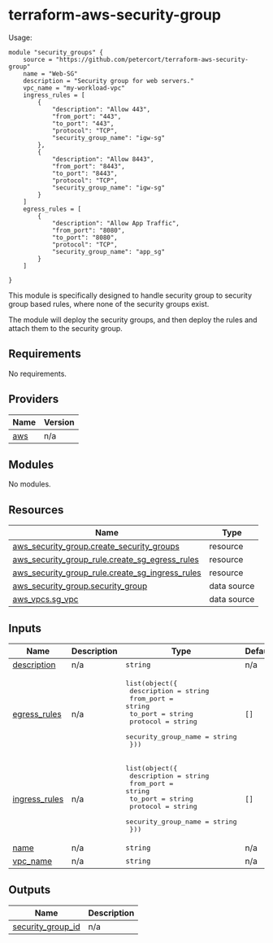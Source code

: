 # terraform-aws-security-group

Usage: 

```
module "security_groups" {
    source = "https://github.com/petercort/terraform-aws-security-group"
    name = "Web-SG"
    description = "Security group for web servers."
    vpc_name = "my-workload-vpc"
    ingress_rules = [
        {
            "description": "Allow 443",
            "from_port": "443",
            "to_port": "443",
            "protocol": "TCP",
            "security_group_name": "igw-sg"
        },
        {
            "description": "Allow 8443",
            "from_port": "8443",
            "to_port": "8443",
            "protocol": "TCP",
            "security_group_name": "igw-sg"
        }
    ]
    egress_rules = [
        {
            "description": "Allow App Traffic",
            "from_port": "8080",
            "to_port": "8080",
            "protocol": "TCP",
            "security_group_name": "app_sg"
        }
    ]

}
```
This module is specifically designed to handle security group to security group based rules, where none of the security groups exist. 

The module will deploy the security groups, and then deploy the rules and attach them to the security group. 

<!-- BEGIN_TF_DOCS -->
## Requirements

No requirements.

## Providers

| Name | Version |
|------|---------|
| <a name="provider_aws"></a> [aws](#provider\_aws) | n/a |

## Modules

No modules.

## Resources

| Name | Type |
|------|------|
| [aws_security_group.create_security_groups](https://registry.terraform.io/providers/hashicorp/aws/latest/docs/resources/security_group) | resource |
| [aws_security_group_rule.create_sg_egress_rules](https://registry.terraform.io/providers/hashicorp/aws/latest/docs/resources/security_group_rule) | resource |
| [aws_security_group_rule.create_sg_ingress_rules](https://registry.terraform.io/providers/hashicorp/aws/latest/docs/resources/security_group_rule) | resource |
| [aws_security_group.security_group](https://registry.terraform.io/providers/hashicorp/aws/latest/docs/data-sources/security_group) | data source |
| [aws_vpcs.sg_vpc](https://registry.terraform.io/providers/hashicorp/aws/latest/docs/data-sources/vpcs) | data source |

## Inputs

| Name | Description | Type | Default | Required |
|------|-------------|------|---------|:--------:|
| <a name="input_description"></a> [description](#input\_description) | n/a | `string` | n/a | yes |
| <a name="input_egress_rules"></a> [egress\_rules](#input\_egress\_rules) | n/a | <pre>list(object({<br>      description = string<br>      from_port = string<br>      to_port = string<br>      protocol = string<br>      security_group_name = string<br>      }))</pre> | `[]` | no |
| <a name="input_ingress_rules"></a> [ingress\_rules](#input\_ingress\_rules) | n/a | <pre>list(object({<br>      description = string<br>      from_port = string<br>      to_port = string<br>      protocol = string<br>      security_group_name = string<br>      }))</pre> | `[]` | no |
| <a name="input_name"></a> [name](#input\_name) | n/a | `string` | n/a | yes |
| <a name="input_vpc_name"></a> [vpc\_name](#input\_vpc\_name) | n/a | `string` | n/a | yes |

## Outputs

| Name | Description |
|------|-------------|
| <a name="output_security_group_id"></a> [security\_group\_id](#output\_security\_group\_id) | n/a |
<!-- END_TF_DOCS -->